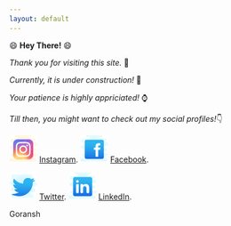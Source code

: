 ```yaml
---
layout: default
---
```



😄 **Hey There!** 😄


_Thank you for visiting this site._ 👏

_Currently, it is under construction!_ 🚧

_Your patience is highly appriciated!_ ⌚

_Till then, you might want to check out my social profiles!_👇


![Instagram](./icons/icons8-instagram-50.png)
[Instagram](https://instagram.com/teekamsuthar).
![Facebook](./icons/icons8-facebook-old-50.png)
[Facebook](https://www.facebook.com/teekam.suthar.79).


![Twitter](./icons/icons8-twitter-50.png)
[Twitter](https://twitter.com/Teekam_Suthar).
![LinkedIn](./icons/icons8-linkedin-50.png)
[LinkedIn](https://www.linkedin.com/in/teekam-suthar-59730b171/).


Goransh